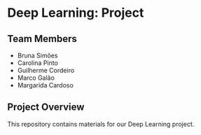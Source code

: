 # Deep Learning: Project

## Team Members
- Bruna Simões
- Carolina Pinto
- Guilherme Cordeiro
- Marco Galão
- Margarida Cardoso

## Project Overview
This repository contains materials for our Deep Learning project.
